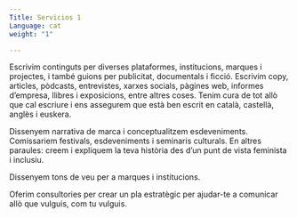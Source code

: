 ```yaml
---
Title: Servicios 1
Language: cat
weight: "1"

---
```

Escrivim continguts per diverses plataformes, institucions, marques i projectes, i també guions per publicitat, documentals i ficció. Escrivim copy, articles, pòdcasts, entrevistes, xarxes socials, pàgines web, informes d’empresa, llibres i exposicions, entre altres coses. Tenim cura de tot allò que cal escriure i ens assegurem que està ben escrit en català, castellà, anglès i euskera.

Dissenyem narrativa de marca i conceptualitzem esdeveniments. Comissariem festivals, esdeveniments i seminaris culturals. En altres paraules: creem i expliquem la teva història des d’un punt de vista feminista i inclusiu.

Dissenyem tons de veu per a marques i institucions. 

Oferim consultories per crear un pla estratègic per ajudar-te a comunicar allò que vulguis, com tu vulguis.
